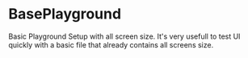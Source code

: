 # BasePlayground
Basic Playground Setup with all screen size. It's very usefull to test UI quickly with a basic file that already contains all screens size.
